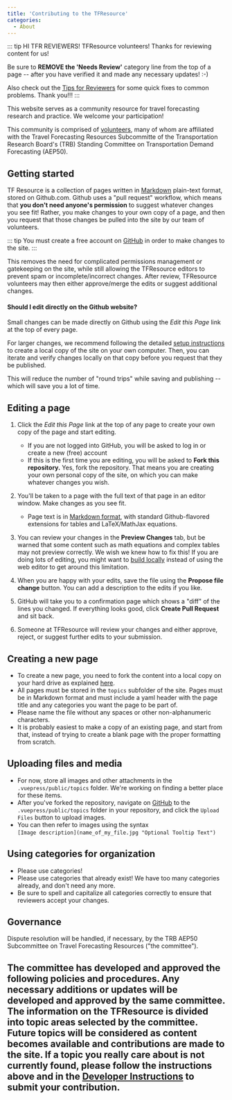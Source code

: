 ```yaml
---
title: 'Contributing to the TFResource'
categories:
  - About
---
```


::: tip HI TFR REVIEWERS!
TFResource volunteers! Thanks for reviewing content for us!

Be sure to **REMOVE the 'Needs Review'** category line from the top of a page -- after you have verified it and made any necessary updates! :-)

Also check out the [Tips for Reviewers](Tips-for-reviewing-pages) for some quick fixes to common problems.
Thank you!!!
:::

This website serves as a community resource for travel forecasting research and practice. We welcome your participation!

This community is comprised of [volunteers](TF_Resource_Volunteers), many of whom are affiliated with the Travel Forecasting Resources Subcommitte of the Transportation Research Board's (TRB) Standing Committee on Transportation Demand Forecasting (AEP50).

## Getting started

TF Resource is a collection of pages written in [Markdown](https://github.com/adam-p/markdown-here/wiki/Markdown-Cheatsheet) plain-text format, stored on Github.com. Github uses a "pull request" workflow, which means that **you don't need anyone's permission** to suggest whatever changes you see fit! Rather, you make changes to your own copy of a page, and then you request that those changes be pulled into the site by our team of volunteers.

::: tip
You must create a free account on [GitHub](https://github.com/) in order to make changes to the site.
:::

This removes the need for complicated permissions management or gatekeeping on the site, while still allowing the TFResource editors to prevent spam or incomplete/incorrect changes. After review, TFResource volunteers may then either approve/merge the edits or suggest additional changes.

#### Should I edit directly on the Github website?

Small changes can be made directly on Github using the _Edit this Page_ link at the top of every page.

For larger changes, we recommend following the detailed [setup instructions](Contributing-Dev-Instructions) to create a local copy of the site on your own computer. Then, you can iterate and verify changes locally on that copy before you request that they be published.

This will reduce the number of "round trips" while saving and publishing -- which will save you a lot of time.

## Editing a page

1. Click the _Edit this Page_ link at the top of any page to create your own copy of the page and start editing.

   - If you are not logged into GitHub, you will be asked to log in or create a new (free) account
   - If this is the first time you are editing, you will be asked to **Fork this repository.** Yes, fork the repository. That means you are creating your own personal copy of the site, on which you can make whatever changes you wish.

2. You'll be taken to a page with the full text of that page in an editor window. Make changes as you see fit.

   - Page text is in [Markdown format](https://github.com/adam-p/markdown-here/wiki/Markdown-Cheatsheet), with standard Github-flavored extensions for tables and LaTeX/MathJax equations.

3. You can review your changes in the **Preview Changes** tab, but be warned that some content such as math equations and complex tables may not preview correctly. We wish we knew how to fix this! If you are doing lots of editing, you might want to [build locally](Contributing-Dev-Instructions) instead of using the web editor to get around this limitation.
4. When you are happy with your edits, save the file using the **Propose file change** button. You can add a description to the edits if you like.
5. GitHub will take you to a confirmation page which shows a "diff" of the lines you changed. If everything looks good, click **Create Pull Request** and sit back.
6. Someone at TFResource will review your changes and either approve, reject, or suggest further edits to your submission.

## Creating a new page

- To create a new page, you need to fork the content into a local copy on your hard drive as explained [here](Contributing-Dev-Instructions).
- All pages must be stored in the `topics` subfolder of the site. Pages must be in Markdown format and must include a yaml header with the page title and any categories you want the page to be part of.
- Please name the file without any spaces or other non-alphanumeric characters.
- It is probably easiest to make a copy of an existing page, and start from that, instead of trying to create a blank page with the proper formatting from scratch.

## Uploading files and media

- For now, store all images and other attachments in the `.vuepress/public/topics` folder. We're working on finding a better place for these items.
- After you've forked the repository, navigate on [GitHub](https://github.com/) to the `.vuepress/public/topics` folder in your repository, and click the `Upload Files` button to upload images.
- You can then refer to images using the syntax\
  `[Image description](name_of_my_file.jpg "Optional Tooltip Text")`

## Using categories for organization

- Please use categories!
- Please use categories that already exist! We have too many categories already, and don't need any more.
- Be sure to spell and capitalize all categories correctly to ensure that reviewers accept your changes.

## Governance

Dispute resolution will be handled, if necessary, by the TRB AEP50 Subcommittee on Travel Forecasting Resources ("the committee").

The committee has developed and approved the following policies and procedures.  Any necessary additions or updates will be developed and approved by the same committee. The information on the TFResource is divided into topic areas selected by the committee.  Future topics will be considered as content becomes available and contributions are made to the site.  If a topic you really care about is not currently found, please follow the instructions above and in the [Developer Instructions](Contributing-Dev-Instructions) to submit your contribution. 
---

